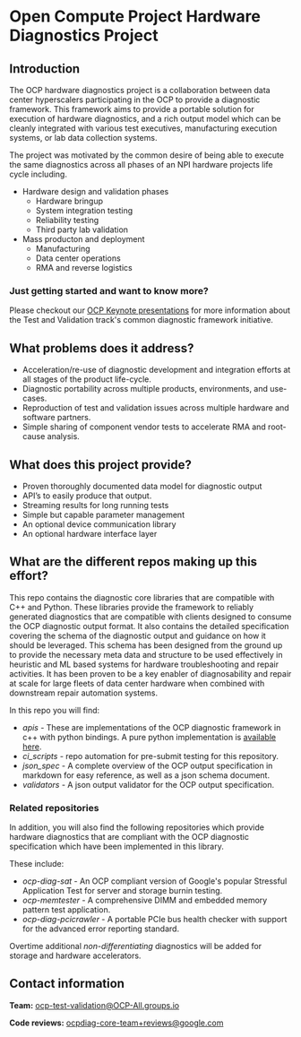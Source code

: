 # Open Compute Project Hardware Diagnostics Project

## Introduction

The OCP hardware diagnostics project is a collaboration between data center hyperscalers participating in the OCP to provide a diagnostic framework.  This framework aims to provide a portable solution for execution of hardware diagnostics, and a rich output model which can be cleanly integrated with various test executives, manufacturing execution systems, or lab data collection systems.

The project was motivated by the common desire of being able to execute the same diagnostics across all phases of an NPI hardware projects life cycle including.

* Hardware design and validation phases
  * Hardware bringup
  * System integration testing
  * Reliability testing
  * Third party lab validation
* Mass producton and deployment
  * Manufacturing
  * Data center operations
  * RMA and reverse logistics

### Just getting started and want to know more?

Please checkout our [OCP Keynote presentations](./docs/ocp_presentations.md) for more information about the Test and Validation track's common diagnostic framework initiative.

## What problems does it address?

* Acceleration/re-use of diagnostic development and integration efforts at all stages of the product life-cycle.
* Diagnostic portability across multiple products, environments, and use-cases.
* Reproduction of test and validation issues across multiple hardware and software partners.
* Simple sharing of component vendor tests to accelerate RMA and root-cause analysis.

## What does this project provide?

* Proven thoroughly documented data model for diagnostic output
* API’s to easily produce that output.
* Streaming results for long running tests
* Simple but capable parameter management
* An optional device communication library
* An optional hardware interface layer

## What are the different repos making up this effort?

This repo contains the diagnostic core libraries that are compatible with C++ and Python. These libraries provide the framework to reliably generated diagnostics that are compatible with clients designed to consume the OCP diagnostic output format.  It also contains the detailed specification covering the schema of the diagnostic output and guidance on how it should be leveraged.  This schema has been designed from the ground up to provide the necessary meta data and structure to be used effectively in heuristic and ML based systems for hardware troubleshooting and repair activities.  It has been proven to be a key enabler of diagnosability and repair at scale for large fleets of data center hardware when combined with downstream repair automation systems.

In this repo you will find:

* *apis* - These are implementations of the OCP diagnostic framework in c++ with python bindings. A pure python implementation is [available here](https://github.com/opencomputeproject/ocp-diag-python).
* *ci_scripts* - repo automation for pre-submit testing for this repository.
* *json_spec* - A complete overview of the OCP output specification in markdown for easy reference, as well as a json schema document.
* *validators* - A json output validator for the OCP output specification.

### Related repositories

In addition, you will also find the following repositories which provide hardware diagnostics that are compliant with the OCP diagnostic specification which have been implemented in this library.

These include:
* *ocp-diag-sat* - An OCP compliant version of Google's popular Stressful Application Test for server and storage burnin testing.
* *ocp-memtester* - A comprehensive DIMM and embedded memory pattern test application.
* *ocp-diag-pcicrawler* - A portable PCIe bus health checker with support for the advanced error reporting standard.

Overtime additional *non-differentiating* diagnostics will be added for storage and hardware accelerators.

## Contact information

**Team:** ocp-test-validation@OCP-All.groups.io

**Code reviews:** ocpdiag-core-team+reviews@google.com
